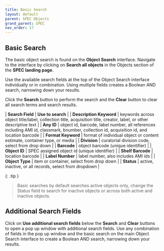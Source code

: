 ```yaml
---
title: Basic Search
layout: default
parent: SPEC Objects
grand_parent: SPEC
nav_order: 17
---
```


## Basic Search
The basic object search is found on the **Object Search** interface. Navigate to the interface by clicking on **Search all objects** in the Objects section of the **SPEC landing page**. 

Use the available search fields at the top of the Object Search interface individually or in combination. Using multiple fields creates a Boolean AND search, narrowing down your results.

Click the **Search** button to perform the search and the **Clear** button to clear all search terms and search results. 

| **Search Field** | **Use to search** |
| **Description Keyword** | keywords across object title/label, collection title, acquisition title, creator, label, or other descriptive text |
| **Any ID** | object id, barcode, label number, all references including AMI id, classmark, bnumber, collection id, acquisition id, and location barcode |
| **Format Keyword** | format of individual object or content estimate, container type, or media |
| **Division** | curatorial division code, select from drop down |
| **Barcode** | object barcode (unique identifier) |
| **Object ID** | SPEC assigned object id (unique identifier) |
| **Shelf Barcode** | location barcode |
| **Label Number** | label number, also includes AMI ids |
| **Object Type** | item or container, select from drop down |
| **Status** | active, inactive, or all records, select from dropdown |

{: .tip }
> Basic searches by default searches active objects only, change the Status field to search for inactive objects or across both active and inactive objects.

## Additional Search Fields
Click on **Use additional search fields** below the **Search** and **Clear** buttons to open a pop up window with additional search fields. Use any combination of fields in the pop up window and the basic search on the main Object Search interface to create a Boolean AND search, narrowing down your results.